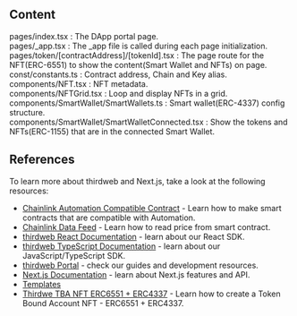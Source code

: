 ## Content
pages/index.tsx : The DApp portal page.  
pages/_app.tsx : The _app file is called during each page initialization.  
pages/token/[contractAddress]/[tokenId].tsx : The page route for the NFT(ERC-6551) to show the content(Smart Wallet and NFTs) on page.  
const/constants.ts : Contract address, Chain and Key alias.  
components/NFT.tsx : NFT metadata.  
components/NFTGrid.tsx : Loop and display NFTs in a grid.  
components/SmartWallet/SmartWallets.ts : Smart wallet(ERC-4337) config structure.  
components/SmartWallet/SmartWalletConnected.tsx : Show the tokens and NFTs(ERC-1155) that are in the connected Smart Wallet.  


## References

To learn more about thirdweb and Next.js, take a look at the following resources:
- [Chainlink Automation Compatible Contract](https://docs.chain.link/chainlink-automation/guides/compatible-contracts) - Learn how to make smart contracts that are compatible with Automation.
- [Chainlink Data Feed](https://docs.chain.link/data-feeds) - Learn how to read price from smart contract.
- [thirdweb React Documentation](https://docs.thirdweb.com/react) - learn about our React SDK.
- [thirdweb TypeScript Documentation](https://docs.thirdweb.com/typescript) - learn about our JavaScript/TypeScript SDK.
- [thirdweb Portal](https://docs.thirdweb.com) - check our guides and development resources.
- [Next.js Documentation](https://nextjs.org/docs) - learn about Next.js features and API.
- [Templates](https://thirdweb.com/templates)
- [Thirdwe TBA NFT ERC6551 + ERC4337]() - Learn how to create a Token Bound Account NFT - ERC6551 + ERC4337.



